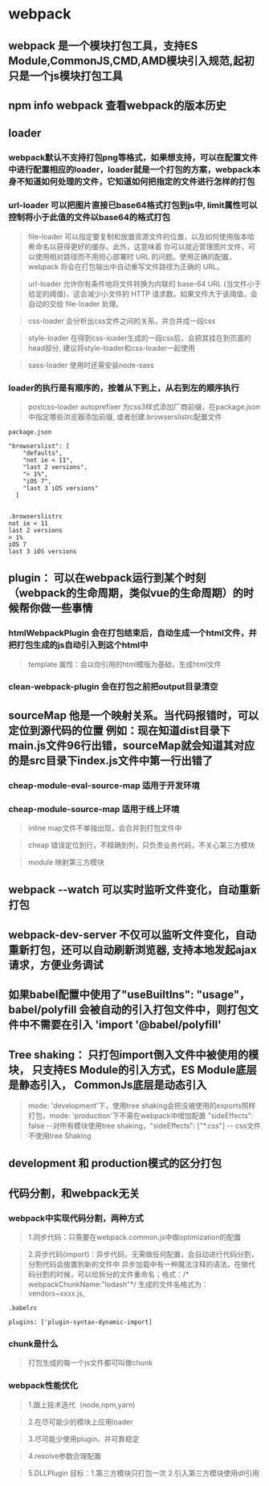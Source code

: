 # webpack 

## webpack 是一个模块打包工具，支持ES Module,CommonJS,CMD,AMD模块引入规范,起初只是一个js模块打包工具

## npm info webpack 查看webpack的版本历史


## loader

### webpack默认不支持打包png等格式，如果想支持，可以在配置文件中进行配置相应的loader，loader就是一个打包的方案，webpack本身不知道如何处理的文件，它知道如何把指定的文件进行怎样的打包

### url-loader 可以把图片直接已base64格式打包到js中, limit属性可以控制将小于此值的文件以base64的格式打包


> file-loader 可以指定要复制和放置资源文件的位置，以及如何使用版本哈希命名以获得更好的缓存。此外，这意味着 你可以就近管理图片文件，可以使用相对路径而不用担心部署时 URL 的问题。使用正确的配置，webpack 将会在打包输出中自动重写文件路径为正确的 URL。

> url-loader 允许你有条件地将文件转换为内联的 base-64 URL (当文件小于给定的阈值)，这会减少小文件的 HTTP 请求数。如果文件大于该阈值，会自动的交给 file-loader 处理。
 
> css-loader 会分析出css文件之间的关系，并合并成一段css

> style-loader 在得到css-loader生成的一段css后，会把其挂在到页面的head部分, 建议将style-loader和css-loader一起使用

> sass-loader 使用时还需安装node-sass

### loader的执行是有顺序的，按着从下到上，从右到左的顺序执行

> postcss-loader autoprefixer 为css3样式添加厂商前缀，在package.json中指定哪些浏览器添加前缀, 或者创建.browserslistrc配置文件
````
package.json

"browserslist": [
    "defaults",
    "not ie < 11",
    "last 2 versions",
    "> 1%",
    "iOS 7",
    "last 3 iOS versions"
  ]


.browserslistrc
not ie < 11
last 2 versions
> 1%
iOS 7
last 3 iOS versions
````

## plugin： 可以在webpack运行到某个时刻（webpack的生命周期，类似vue的生命周期）的时候帮你做一些事情

### htmlWebpackPlugin 会在打包结束后，自动生成一个html文件，并把打包生成的js自动引入到这个html中
> template 属性：会以你引用的html模版为基础，生成html文件

### clean-webpack-plugin  会在打包之前把output目录清空


## sourceMap 他是一个映射关系。当代码报错时，可以定位到源代码的位置 例如：现在知道dist目录下main.js文件96行出错，sourceMap就会知道其对应的是src目录下index.js文件中第一行出错了

### cheap-module-eval-source-map 适用于开发环境

### cheap-module-source-map 适用于线上环境

> inline map文件不单独出现，会合并到打包文件中

> cheap 错误定位到行，不精确到列，只负责业务代码，不关心第三方模块

> module 映射第三方模块


## webpack --watch 可以实时监听文件变化，自动重新打包
## webpack-dev-server 不仅可以监听文件变化，自动重新打包，还可以自动刷新浏览器, 支持本地发起ajax请求，方便业务调试



## 如果babel配置中使用了"useBuiltIns": "usage"，babel/polyfill 会被自动的引入打包文件中，则打包文件中不需要在引入 'import '@babel/polyfill'

## Tree shaking： 只打包import倒入文件中被使用的模块， 只支持ES Module的引入方式，ES Module底层是静态引入， CommonJs底层是动态引入

> mode: 'development'下，使用tree shaking会把没被使用的exports照样打包，mode: 'production'下不需在webpack中增加配置
> "sideEffects": false  --对所有模块使用tree shaking，"sideEffects": ["*.css"] -- css文件不使用tree Shaking


## development 和 production模式的区分打包


## 代码分割，和webpack无关
### webpack中实现代码分割，两种方式
> 1.同步代码：只需要在webpack.common.js中做optimization的配置

> 2.异步代码(import)：异步代码，无需做任何配置，会自动进行代码分割，分割代码会放置到新的文件中
异步加载中有一种魔法注释的语法，在做代码分割的时候，可以给拆分的文件重命名；格式：/* webpackChunkName:"lodash"*/
生成的文件名格式为： vendors~xxxx.js,

````
.babelrc

plugins: ['plugin-syntax-dynamic-import]
````

### chunk是什么

> 打包生成的每一个js文件都可叫做chunk


### webpack性能优化

> 1.跟上技术迭代（node,npm,yarn)

> 2.在尽可能少的模块上应用loader

> 3.尽可能少使用plugin，并可靠稳定

> 4.resolve参数合理配置

> 5.DLLPlugin  目标：1.第三方模块只打包一次  2.引入第三方模块使用dll引用


